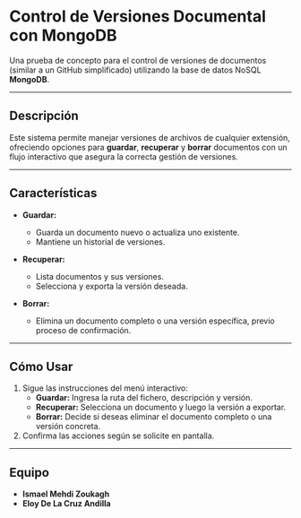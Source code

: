 # Control de Versiones Documental con MongoDB

Una prueba de concepto para el control de versiones de documentos (similar a un GitHub simplificado) utilizando la base de datos NoSQL **MongoDB**.

---

## Descripción

Este sistema permite manejar versiones de archivos de cualquier extensión, ofreciendo opciones para **guardar**, **recuperar** y **borrar** documentos con un flujo interactivo que asegura la correcta gestión de versiones.

---

## Características

- **Guardar:**  
  - Guarda un documento nuevo o actualiza uno existente.
  - Mantiene un historial de versiones.
  
- **Recuperar:**  
  - Lista documentos y sus versiones.
  - Selecciona y exporta la versión deseada.

- **Borrar:**  
  - Elimina un documento completo o una versión específica, previo proceso de confirmación.

---

## Cómo Usar
1. Sigue las instrucciones del menú interactivo:
   - **Guardar:** Ingresa la ruta del fichero, descripción y versión.  
   - **Recuperar:** Selecciona un documento y luego la versión a exportar.  
   - **Borrar:** Decide si deseas eliminar el documento completo o una versión concreta.
2. Confirma las acciones según se solicite en pantalla.

---

## Equipo

- **Ismael Mehdi Zoukagh**
- **Eloy De La Cruz Andilla**
